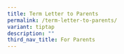 ```yaml
---
title: Term Letter to Parents
permalink: /term-letter-to-parents/
variant: tiptap
description: ""
third_nav_title: For Parents
---
```

